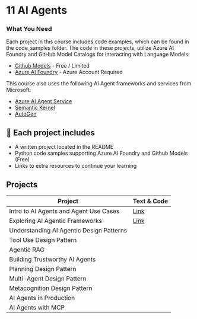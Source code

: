 # 11 AI Agents


### What You Need 

Each project in this course includes code examples, which can be found in the code_samples folder.
The code in these projects, utilize Azure AI Foundry and GitHub Model Catalogs for interacting with Language Models:

- [Github Models](https://aka.ms/ai-agents-beginners/github-models) - Free / Limited
- [Azure AI Foundry](https://aka.ms/ai-agents-beginners/ai-foundry) - Azure Account Required

This course also uses the following AI Agent frameworks and services from Microsoft:

- [Azure AI Agent Service](https://aka.ms/ai-agents-beginners/ai-agent-service)
- [Semantic Kernel](https://aka.ms/ai-agents-beginners/semantic-kernel)
- [AutoGen](https://aka.ms/ai-agents/autogen)

## 📂 Each project includes

- A written project located in the README
- Python code samples supporting Azure AI Foundry and Github Models (Free)
- Links to extra resources to continue your learning


## Projects

| **Project**                              | **Text & Code**                                    |
|------------------------------------------|----------------------------------------------------|
| Intro to AI Agents and Agent Use Cases   |[Link](./01%20-%20Intro%20to%20AI%20Agents/README.md)          |
| Exploring AI Agentic Frameworks          |[Link](./02%20-%20AI%20Agent%20Frameworks/README.md)
| Understanding AI Agentic Design Patterns |
| Tool Use Design Pattern                  |
| Agentic RAG                              |
| Building Trustworthy AI Agents           |
| Planning Design Pattern                  |
| Multi-Agent Design Pattern               |
| Metacognition Design Pattern             |
| AI Agents in Production                  |
| AI Agents with MCP                       |

